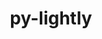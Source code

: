 ---
title: "py-lightly"
layout: cache
categories: [package, develop]
meta: {"versions": ["1.5.0"], "compilers": ["apple-clang@=15.0.0", "gcc@=11.4.0"], "oss": ["ubuntu22.04", "ventura"], "platforms": ["darwin", "linux"], "targets": ["aarch64", "x86_64_v3"], "stacks": ["ml-darwin-aarch64-mps", "ml-linux-x86_64-cpu", "ml-linux-x86_64-cuda", "ml-linux-x86_64-rocm", "root"], "num_specs": 32, "num_specs_by_stack": {"ml-darwin-aarch64-mps": 8, "root": 32, "ml-linux-x86_64-rocm": 8, "ml-linux-x86_64-cpu": 8, "ml-linux-x86_64-cuda": 8}}
spec_details: [{"hash": "7rbohnneqmzqpvxnuqjh4d2nmicunkoe", "compiler": "apple-clang@=15.0.0", "versions": ["1.5.0"], "os": "ventura", "platform": "darwin", "target": "aarch64", "variants": ["build_system=python_pip"], "stacks": ["ml-darwin-aarch64-mps", "root"], "size": "-", "tarball": "https://binaries.spack.io/develop/build_cache/darwin-ventura-aarch64/apple-clang-15.0.0/py-lightly-1.5.0/darwin-ventura-aarch64-apple-clang-15.0.0-py-lightly-1.5.0-7rbohnneqmzqpvxnuqjh4d2nmicunkoe.spack"}, {"hash": "fc56nfrh45afjvw6svoounbqnafrsert", "compiler": "apple-clang@=15.0.0", "versions": ["1.5.0"], "os": "ventura", "platform": "darwin", "target": "aarch64", "variants": ["build_system=python_pip"], "stacks": ["ml-darwin-aarch64-mps", "root"], "size": "-", "tarball": "https://binaries.spack.io/develop/build_cache/darwin-ventura-aarch64/apple-clang-15.0.0/py-lightly-1.5.0/darwin-ventura-aarch64-apple-clang-15.0.0-py-lightly-1.5.0-fc56nfrh45afjvw6svoounbqnafrsert.spack"}, {"hash": "czfuwgu2yh4vbnboods2eyrhadfd2bdd", "compiler": "apple-clang@=15.0.0", "versions": ["1.5.0"], "os": "ventura", "platform": "darwin", "target": "aarch64", "variants": ["build_system=python_pip"], "stacks": ["ml-darwin-aarch64-mps", "root"], "size": "-", "tarball": "https://binaries.spack.io/develop/build_cache/darwin-ventura-aarch64/apple-clang-15.0.0/py-lightly-1.5.0/darwin-ventura-aarch64-apple-clang-15.0.0-py-lightly-1.5.0-czfuwgu2yh4vbnboods2eyrhadfd2bdd.spack"}, {"hash": "5hlt3csuktucffg52lzwtikj533v2dd2", "compiler": "apple-clang@=15.0.0", "versions": ["1.5.0"], "os": "ventura", "platform": "darwin", "target": "aarch64", "variants": ["build_system=python_pip"], "stacks": ["ml-darwin-aarch64-mps", "root"], "size": "-", "tarball": "https://binaries.spack.io/develop/build_cache/darwin-ventura-aarch64/apple-clang-15.0.0/py-lightly-1.5.0/darwin-ventura-aarch64-apple-clang-15.0.0-py-lightly-1.5.0-5hlt3csuktucffg52lzwtikj533v2dd2.spack"}, {"hash": "jhms33pdj54qvtayyc5ufhv5dwndhtki", "compiler": "apple-clang@=15.0.0", "versions": ["1.5.0"], "os": "ventura", "platform": "darwin", "target": "aarch64", "variants": ["build_system=python_pip"], "stacks": ["ml-darwin-aarch64-mps", "root"], "size": "-", "tarball": "https://binaries.spack.io/develop/build_cache/darwin-ventura-aarch64/apple-clang-15.0.0/py-lightly-1.5.0/darwin-ventura-aarch64-apple-clang-15.0.0-py-lightly-1.5.0-jhms33pdj54qvtayyc5ufhv5dwndhtki.spack"}, {"hash": "wxy3mejixmkozdlnsrjjesfhddqxoes3", "compiler": "apple-clang@=15.0.0", "versions": ["1.5.0"], "os": "ventura", "platform": "darwin", "target": "aarch64", "variants": ["build_system=python_pip"], "stacks": ["ml-darwin-aarch64-mps", "root"], "size": "-", "tarball": "https://binaries.spack.io/develop/build_cache/darwin-ventura-aarch64/apple-clang-15.0.0/py-lightly-1.5.0/darwin-ventura-aarch64-apple-clang-15.0.0-py-lightly-1.5.0-wxy3mejixmkozdlnsrjjesfhddqxoes3.spack"}, {"hash": "wm6owyqup2nwgerson67vjrnmmpn6mj2", "compiler": "apple-clang@=15.0.0", "versions": ["1.5.0"], "os": "ventura", "platform": "darwin", "target": "aarch64", "variants": ["build_system=python_pip"], "stacks": ["ml-darwin-aarch64-mps", "root"], "size": "-", "tarball": "https://binaries.spack.io/develop/build_cache/darwin-ventura-aarch64/apple-clang-15.0.0/py-lightly-1.5.0/darwin-ventura-aarch64-apple-clang-15.0.0-py-lightly-1.5.0-wm6owyqup2nwgerson67vjrnmmpn6mj2.spack"}, {"hash": "rttqhhrrolt3mvan6zqzsk6bdiknpsj3", "compiler": "apple-clang@=15.0.0", "versions": ["1.5.0"], "os": "ventura", "platform": "darwin", "target": "aarch64", "variants": ["build_system=python_pip"], "stacks": ["ml-darwin-aarch64-mps", "root"], "size": "-", "tarball": "https://binaries.spack.io/develop/build_cache/darwin-ventura-aarch64/apple-clang-15.0.0/py-lightly-1.5.0/darwin-ventura-aarch64-apple-clang-15.0.0-py-lightly-1.5.0-rttqhhrrolt3mvan6zqzsk6bdiknpsj3.spack"}, {"hash": "c6oy7mjdvndfra27vvfvphmfsfhdwqoj", "compiler": "gcc@=11.4.0", "versions": ["1.5.0"], "os": "ubuntu22.04", "platform": "linux", "target": "x86_64_v3", "variants": ["build_system=python_pip"], "stacks": ["root", "ml-linux-x86_64-rocm"], "size": "-", "tarball": "https://binaries.spack.io/develop/build_cache/linux-ubuntu22.04-x86_64_v3/gcc-11.4.0/py-lightly-1.5.0/linux-ubuntu22.04-x86_64_v3-gcc-11.4.0-py-lightly-1.5.0-c6oy7mjdvndfra27vvfvphmfsfhdwqoj.spack"}, {"hash": "aaxnyfpsmqfrpst2ogtibu3wtzkmqqls", "compiler": "gcc@=11.4.0", "versions": ["1.5.0"], "os": "ubuntu22.04", "platform": "linux", "target": "x86_64_v3", "variants": ["build_system=python_pip"], "stacks": ["root", "ml-linux-x86_64-cpu"], "size": "-", "tarball": "https://binaries.spack.io/develop/build_cache/linux-ubuntu22.04-x86_64_v3/gcc-11.4.0/py-lightly-1.5.0/linux-ubuntu22.04-x86_64_v3-gcc-11.4.0-py-lightly-1.5.0-aaxnyfpsmqfrpst2ogtibu3wtzkmqqls.spack"}, {"hash": "jfo24xyfxtho6btgh23q3bupq4ye7ooh", "compiler": "gcc@=11.4.0", "versions": ["1.5.0"], "os": "ubuntu22.04", "platform": "linux", "target": "x86_64_v3", "variants": ["build_system=python_pip"], "stacks": ["root", "ml-linux-x86_64-cpu"], "size": "-", "tarball": "https://binaries.spack.io/develop/build_cache/linux-ubuntu22.04-x86_64_v3/gcc-11.4.0/py-lightly-1.5.0/linux-ubuntu22.04-x86_64_v3-gcc-11.4.0-py-lightly-1.5.0-jfo24xyfxtho6btgh23q3bupq4ye7ooh.spack"}, {"hash": "jqzepn4eqvo6yoemfi72nvnmr7f5m2aj", "compiler": "gcc@=11.4.0", "versions": ["1.5.0"], "os": "ubuntu22.04", "platform": "linux", "target": "x86_64_v3", "variants": ["build_system=python_pip"], "stacks": ["root", "ml-linux-x86_64-cpu"], "size": "-", "tarball": "https://binaries.spack.io/develop/build_cache/linux-ubuntu22.04-x86_64_v3/gcc-11.4.0/py-lightly-1.5.0/linux-ubuntu22.04-x86_64_v3-gcc-11.4.0-py-lightly-1.5.0-jqzepn4eqvo6yoemfi72nvnmr7f5m2aj.spack"}, {"hash": "aj44sohy2z2qxshutk4xut3eg2ohv6k2", "compiler": "gcc@=11.4.0", "versions": ["1.5.0"], "os": "ubuntu22.04", "platform": "linux", "target": "x86_64_v3", "variants": ["build_system=python_pip"], "stacks": ["root", "ml-linux-x86_64-rocm"], "size": "-", "tarball": "https://binaries.spack.io/develop/build_cache/linux-ubuntu22.04-x86_64_v3/gcc-11.4.0/py-lightly-1.5.0/linux-ubuntu22.04-x86_64_v3-gcc-11.4.0-py-lightly-1.5.0-aj44sohy2z2qxshutk4xut3eg2ohv6k2.spack"}, {"hash": "choi62kdysjnpnwnhpicklmxjzlxxtbd", "compiler": "gcc@=11.4.0", "versions": ["1.5.0"], "os": "ubuntu22.04", "platform": "linux", "target": "x86_64_v3", "variants": ["build_system=python_pip"], "stacks": ["root", "ml-linux-x86_64-rocm"], "size": "-", "tarball": "https://binaries.spack.io/develop/build_cache/linux-ubuntu22.04-x86_64_v3/gcc-11.4.0/py-lightly-1.5.0/linux-ubuntu22.04-x86_64_v3-gcc-11.4.0-py-lightly-1.5.0-choi62kdysjnpnwnhpicklmxjzlxxtbd.spack"}, {"hash": "jhfcgru4koanyvalpyn3c3xnjlh2lb23", "compiler": "gcc@=11.4.0", "versions": ["1.5.0"], "os": "ubuntu22.04", "platform": "linux", "target": "x86_64_v3", "variants": ["build_system=python_pip"], "stacks": ["root", "ml-linux-x86_64-cpu"], "size": "-", "tarball": "https://binaries.spack.io/develop/build_cache/linux-ubuntu22.04-x86_64_v3/gcc-11.4.0/py-lightly-1.5.0/linux-ubuntu22.04-x86_64_v3-gcc-11.4.0-py-lightly-1.5.0-jhfcgru4koanyvalpyn3c3xnjlh2lb23.spack"}, {"hash": "oxg23tx3hmdca5jqbstks563tdtcjtsq", "compiler": "gcc@=11.4.0", "versions": ["1.5.0"], "os": "ubuntu22.04", "platform": "linux", "target": "x86_64_v3", "variants": ["build_system=python_pip"], "stacks": ["root", "ml-linux-x86_64-cuda"], "size": "-", "tarball": "https://binaries.spack.io/develop/build_cache/linux-ubuntu22.04-x86_64_v3/gcc-11.4.0/py-lightly-1.5.0/linux-ubuntu22.04-x86_64_v3-gcc-11.4.0-py-lightly-1.5.0-oxg23tx3hmdca5jqbstks563tdtcjtsq.spack"}, {"hash": "khnk7cloqbmacwzxbg6aksdx7oq7wcsk", "compiler": "gcc@=11.4.0", "versions": ["1.5.0"], "os": "ubuntu22.04", "platform": "linux", "target": "x86_64_v3", "variants": ["build_system=python_pip"], "stacks": ["root", "ml-linux-x86_64-rocm"], "size": "-", "tarball": "https://binaries.spack.io/develop/build_cache/linux-ubuntu22.04-x86_64_v3/gcc-11.4.0/py-lightly-1.5.0/linux-ubuntu22.04-x86_64_v3-gcc-11.4.0-py-lightly-1.5.0-khnk7cloqbmacwzxbg6aksdx7oq7wcsk.spack"}, {"hash": "rmabt5ztrg75zobkoeszy6rsomq3vihn", "compiler": "gcc@=11.4.0", "versions": ["1.5.0"], "os": "ubuntu22.04", "platform": "linux", "target": "x86_64_v3", "variants": ["build_system=python_pip"], "stacks": ["root", "ml-linux-x86_64-cpu"], "size": "-", "tarball": "https://binaries.spack.io/develop/build_cache/linux-ubuntu22.04-x86_64_v3/gcc-11.4.0/py-lightly-1.5.0/linux-ubuntu22.04-x86_64_v3-gcc-11.4.0-py-lightly-1.5.0-rmabt5ztrg75zobkoeszy6rsomq3vihn.spack"}, {"hash": "kp224hrkmletqzfzypmmmuxpfty3lqyr", "compiler": "gcc@=11.4.0", "versions": ["1.5.0"], "os": "ubuntu22.04", "platform": "linux", "target": "x86_64_v3", "variants": ["build_system=python_pip"], "stacks": ["root", "ml-linux-x86_64-cuda"], "size": "-", "tarball": "https://binaries.spack.io/develop/build_cache/linux-ubuntu22.04-x86_64_v3/gcc-11.4.0/py-lightly-1.5.0/linux-ubuntu22.04-x86_64_v3-gcc-11.4.0-py-lightly-1.5.0-kp224hrkmletqzfzypmmmuxpfty3lqyr.spack"}, {"hash": "mx3nse4jjez7d45ectvclcmisftj42ig", "compiler": "gcc@=11.4.0", "versions": ["1.5.0"], "os": "ubuntu22.04", "platform": "linux", "target": "x86_64_v3", "variants": ["build_system=python_pip"], "stacks": ["root", "ml-linux-x86_64-rocm"], "size": "-", "tarball": "https://binaries.spack.io/develop/build_cache/linux-ubuntu22.04-x86_64_v3/gcc-11.4.0/py-lightly-1.5.0/linux-ubuntu22.04-x86_64_v3-gcc-11.4.0-py-lightly-1.5.0-mx3nse4jjez7d45ectvclcmisftj42ig.spack"}, {"hash": "kymprg7cwexv6hdawbau57gx2vbvkfov", "compiler": "gcc@=11.4.0", "versions": ["1.5.0"], "os": "ubuntu22.04", "platform": "linux", "target": "x86_64_v3", "variants": ["build_system=python_pip"], "stacks": ["root", "ml-linux-x86_64-cuda"], "size": "-", "tarball": "https://binaries.spack.io/develop/build_cache/linux-ubuntu22.04-x86_64_v3/gcc-11.4.0/py-lightly-1.5.0/linux-ubuntu22.04-x86_64_v3-gcc-11.4.0-py-lightly-1.5.0-kymprg7cwexv6hdawbau57gx2vbvkfov.spack"}, {"hash": "3avt3r5q6psxdghlyjqdrfibngpu3jo2", "compiler": "gcc@=11.4.0", "versions": ["1.5.0"], "os": "ubuntu22.04", "platform": "linux", "target": "x86_64_v3", "variants": ["build_system=python_pip"], "stacks": ["root", "ml-linux-x86_64-cuda"], "size": "-", "tarball": "https://binaries.spack.io/develop/build_cache/linux-ubuntu22.04-x86_64_v3/gcc-11.4.0/py-lightly-1.5.0/linux-ubuntu22.04-x86_64_v3-gcc-11.4.0-py-lightly-1.5.0-3avt3r5q6psxdghlyjqdrfibngpu3jo2.spack"}, {"hash": "bfs6bj34vppvqu6lbkvcq4jxyasfrdoh", "compiler": "gcc@=11.4.0", "versions": ["1.5.0"], "os": "ubuntu22.04", "platform": "linux", "target": "x86_64_v3", "variants": ["build_system=python_pip"], "stacks": ["root", "ml-linux-x86_64-cuda"], "size": "-", "tarball": "https://binaries.spack.io/develop/build_cache/linux-ubuntu22.04-x86_64_v3/gcc-11.4.0/py-lightly-1.5.0/linux-ubuntu22.04-x86_64_v3-gcc-11.4.0-py-lightly-1.5.0-bfs6bj34vppvqu6lbkvcq4jxyasfrdoh.spack"}, {"hash": "ffs5bj5ghffrqldy6a5hqzvolkxbup7x", "compiler": "gcc@=11.4.0", "versions": ["1.5.0"], "os": "ubuntu22.04", "platform": "linux", "target": "x86_64_v3", "variants": ["build_system=python_pip"], "stacks": ["root", "ml-linux-x86_64-cpu"], "size": "-", "tarball": "https://binaries.spack.io/develop/build_cache/linux-ubuntu22.04-x86_64_v3/gcc-11.4.0/py-lightly-1.5.0/linux-ubuntu22.04-x86_64_v3-gcc-11.4.0-py-lightly-1.5.0-ffs5bj5ghffrqldy6a5hqzvolkxbup7x.spack"}, {"hash": "4ndgvhbrh7aw2bqk6v2fryayb3cmiso2", "compiler": "gcc@=11.4.0", "versions": ["1.5.0"], "os": "ubuntu22.04", "platform": "linux", "target": "x86_64_v3", "variants": ["build_system=python_pip"], "stacks": ["root", "ml-linux-x86_64-cpu"], "size": "-", "tarball": "https://binaries.spack.io/develop/build_cache/linux-ubuntu22.04-x86_64_v3/gcc-11.4.0/py-lightly-1.5.0/linux-ubuntu22.04-x86_64_v3-gcc-11.4.0-py-lightly-1.5.0-4ndgvhbrh7aw2bqk6v2fryayb3cmiso2.spack"}, {"hash": "pqef3267icppeeizp3ntyrhl62v7p6pm", "compiler": "gcc@=11.4.0", "versions": ["1.5.0"], "os": "ubuntu22.04", "platform": "linux", "target": "x86_64_v3", "variants": ["build_system=python_pip"], "stacks": ["root", "ml-linux-x86_64-rocm"], "size": "-", "tarball": "https://binaries.spack.io/develop/build_cache/linux-ubuntu22.04-x86_64_v3/gcc-11.4.0/py-lightly-1.5.0/linux-ubuntu22.04-x86_64_v3-gcc-11.4.0-py-lightly-1.5.0-pqef3267icppeeizp3ntyrhl62v7p6pm.spack"}, {"hash": "rlygebmvj2b53beii63vuo5gfkhf2kjx", "compiler": "gcc@=11.4.0", "versions": ["1.5.0"], "os": "ubuntu22.04", "platform": "linux", "target": "x86_64_v3", "variants": ["build_system=python_pip"], "stacks": ["root", "ml-linux-x86_64-rocm"], "size": "-", "tarball": "https://binaries.spack.io/develop/build_cache/linux-ubuntu22.04-x86_64_v3/gcc-11.4.0/py-lightly-1.5.0/linux-ubuntu22.04-x86_64_v3-gcc-11.4.0-py-lightly-1.5.0-rlygebmvj2b53beii63vuo5gfkhf2kjx.spack"}, {"hash": "xh6jfbrpx3iuwn35ig2vbbbtd64brjhe", "compiler": "gcc@=11.4.0", "versions": ["1.5.0"], "os": "ubuntu22.04", "platform": "linux", "target": "x86_64_v3", "variants": ["build_system=python_pip"], "stacks": ["root", "ml-linux-x86_64-rocm"], "size": "-", "tarball": "https://binaries.spack.io/develop/build_cache/linux-ubuntu22.04-x86_64_v3/gcc-11.4.0/py-lightly-1.5.0/linux-ubuntu22.04-x86_64_v3-gcc-11.4.0-py-lightly-1.5.0-xh6jfbrpx3iuwn35ig2vbbbtd64brjhe.spack"}, {"hash": "xu6m2qsqkbfphdotmhrb76jypo2eot5i", "compiler": "gcc@=11.4.0", "versions": ["1.5.0"], "os": "ubuntu22.04", "platform": "linux", "target": "x86_64_v3", "variants": ["build_system=python_pip"], "stacks": ["root", "ml-linux-x86_64-cuda"], "size": "-", "tarball": "https://binaries.spack.io/develop/build_cache/linux-ubuntu22.04-x86_64_v3/gcc-11.4.0/py-lightly-1.5.0/linux-ubuntu22.04-x86_64_v3-gcc-11.4.0-py-lightly-1.5.0-xu6m2qsqkbfphdotmhrb76jypo2eot5i.spack"}, {"hash": "tr7n73surxzwneiiil27kdneo4cboarn", "compiler": "gcc@=11.4.0", "versions": ["1.5.0"], "os": "ubuntu22.04", "platform": "linux", "target": "x86_64_v3", "variants": ["build_system=python_pip"], "stacks": ["root", "ml-linux-x86_64-cuda"], "size": "-", "tarball": "https://binaries.spack.io/develop/build_cache/linux-ubuntu22.04-x86_64_v3/gcc-11.4.0/py-lightly-1.5.0/linux-ubuntu22.04-x86_64_v3-gcc-11.4.0-py-lightly-1.5.0-tr7n73surxzwneiiil27kdneo4cboarn.spack"}, {"hash": "sz4uc7cgfskg5xkcirigf27k3dhcbod3", "compiler": "gcc@=11.4.0", "versions": ["1.5.0"], "os": "ubuntu22.04", "platform": "linux", "target": "x86_64_v3", "variants": ["build_system=python_pip"], "stacks": ["root", "ml-linux-x86_64-cpu"], "size": "-", "tarball": "https://binaries.spack.io/develop/build_cache/linux-ubuntu22.04-x86_64_v3/gcc-11.4.0/py-lightly-1.5.0/linux-ubuntu22.04-x86_64_v3-gcc-11.4.0-py-lightly-1.5.0-sz4uc7cgfskg5xkcirigf27k3dhcbod3.spack"}, {"hash": "tedqmge3w3tnai4gezcv7wy3hnmcvhlt", "compiler": "gcc@=11.4.0", "versions": ["1.5.0"], "os": "ubuntu22.04", "platform": "linux", "target": "x86_64_v3", "variants": ["build_system=python_pip"], "stacks": ["root", "ml-linux-x86_64-cuda"], "size": "-", "tarball": "https://binaries.spack.io/develop/build_cache/linux-ubuntu22.04-x86_64_v3/gcc-11.4.0/py-lightly-1.5.0/linux-ubuntu22.04-x86_64_v3-gcc-11.4.0-py-lightly-1.5.0-tedqmge3w3tnai4gezcv7wy3hnmcvhlt.spack"}]
---